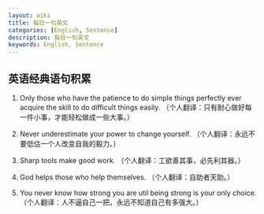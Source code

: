 ```yaml
---
layout: wiki
title: 每日一句英文
categories: [English, Sentence]
description: 每日一句英文
keywords: English, Sentence
---
```


## 英语经典语句积累

1. Only those who have the patience to do simple things perfectly ever acquire the skill to do difficult things easily. （个人翻译：只有耐心做好每一件小事，才能轻松做成一些大事。）

1. Never underestimate your power to change yourself. （个人翻译：永远不要低估一个人改变自我的毅力。）

1. Sharp tools make good work. （个人翻译：工欲善其事，必先利其器。）

1. God helps those who help themselves. （个人翻译：自助者天助。）

1. You never know how strong you are util being strong is your only choice. （个人翻译：人不逼自己一把，永远不知道自己有多强大。）


























































